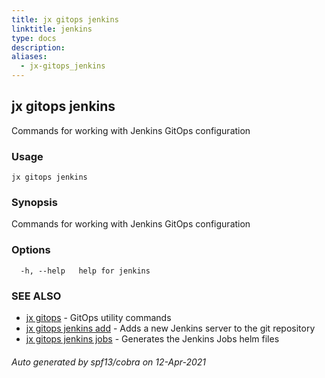```yaml
---
title: jx gitops jenkins
linktitle: jenkins
type: docs
description: 
aliases:
  - jx-gitops_jenkins
---
```


## jx gitops jenkins

Commands for working with Jenkins GitOps configuration

### Usage

```
jx gitops jenkins
```

### Synopsis

Commands for working with Jenkins GitOps configuration

### Options

```
  -h, --help   help for jenkins
```

### SEE ALSO

* [jx gitops](..)	 - GitOps utility commands
* [jx gitops jenkins add](jx-gitops_jenkins_add)	 - Adds a new Jenkins server to the git repository
* [jx gitops jenkins jobs](jx-gitops_jenkins_jobs)	 - Generates the Jenkins Jobs helm files

###### Auto generated by spf13/cobra on 12-Apr-2021
